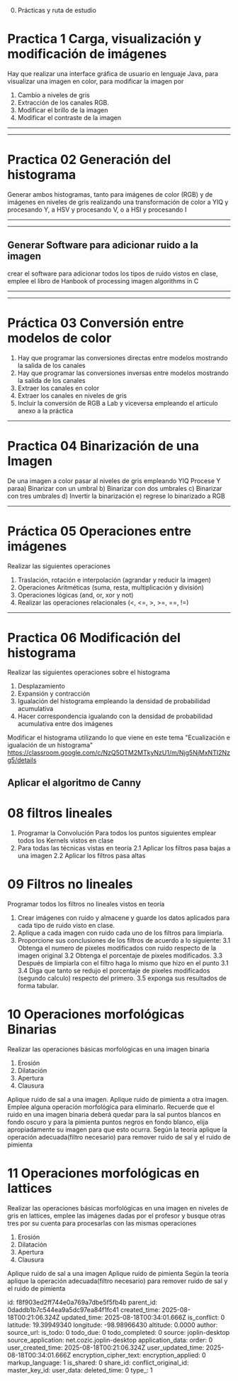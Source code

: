 0. Prácticas y ruta de estudio

# Practica 1 Carga, visualización y modificación de imágenes
Hay que realizar una interface gráfica de usuario en lenguaje Java, para visualizar una imagen en color, para modificar la imagen por
1. Cambio a niveles de gris
2. Extracción de los canales RGB.
3. Modificar el brillo de la imagen
4. Modificar el contraste de la imagen
* * *
* * *
# Practica 02 Generación del histograma
Generar ambos histogramas, tanto para imágenes de color (RGB) y de imágenes en niveles de gris realizando una transformación de color a YIQ y procesando Y, a HSV y procesando V, o a HSI y procesando I
***
***
## Generar Software para adicionar ruido a la imagen
crear el software para adicionar todos los tipos de ruido vistos en clase, emplee el libro de Hanbook of processing imagen algorithms in C
***
***
# Práctica 03 Conversión entre modelos de color
1. Hay que programar las conversiones directas entre modelos mostrando la salida de los canales
2. Hay que programar las conversiones inversas entre modelos mostrando la salida de los canales
3. Extraer los canales en color
4. Extraer los canales en niveles de gris
5. Incluir la conversión de RGB a Lab y viceversa empleando el articulo anexo a la práctica
***
# Practica 04 Binarización de una Imagen
De una imagen a color pasar al niveles de gris empleando YIQ
Procese Y paraa) Binarizar con un umbral
b) Binarizar con dos umbrales
c) Binarizar con tres umbrales
d) Invertir la binarización
e) regrese lo binarizado a RGB
***
# Práctica 05 Operaciones entre imágenes
Realizar las siguientes operaciones
1. Traslación, rotación e interpolación (agrandar y reducir la imagen)
2. Operaciones Aritméticas (suma, resta, multiplicación y división)
3. Operaciones lógicas (and, or, xor y not)
4. Realizar las operaciones relacionales (<, <=, >, >=, ==, !=)
***
# Practica 06 Modificación del histograma 
Realizar las siguientes operaciones sobre el histograma
1. Desplazamiento
2. Expansión y contracción
3. Igualación del histograma empleando  la densidad de probabilidad acumulativa
4. Hacer correspondencia igualando con la densidad de probabilidad acumulativa entre dos imágenes

Modificar el histograma utilizando lo que viene en este tema "Ecualización e igualación de un histograma" 
https://classroom.google.com/c/NzQ5OTM2MTkyNzU1/m/Njg5NjMxNTI2Nzg5/details

## Aplicar el algoritmo de Canny

# 08 filtros lineales
1. Programar la Convolución
Para todos los puntos siguientes emplear todos los Kernels vistos en clase
2. Para todas las técnicas vistas en teoría
2.1 Aplicar los filtros pasa bajas a una imagen
2.2 Aplicar los filtros pasa altas

# 09 Filtros no lineales
Programar todos los filtros no lineales vistos en teoría

1. Crear imágenes con ruido y almacene y guarde los datos aplicados para cada tipo de ruido visto en clase. 
2. Aplique a cada imagen con ruido cada uno de los filtros para limpiarla.
3. Proporcione sus conclusiones de los filtros de acuerdo a lo siguiente:
3.1 Obtenga el numero de pixeles modificados con ruido respecto de la imagen original
3.2 Obtenga el porcentaje de pixeles modificados.
3.3 Después de limpiarla con el filtro haga lo mismo que hizo en el punto 3.1
3.4 Diga que tanto se redujo el porcentaje de pixeles modificados (segundo calculo) respecto del primero.
3.5 exponga sus resultados de forma tabular.

# 10 Operaciones morfológicas Binarias
Realizar las operaciones básicas morfológicas en una imagen binaria
1. Erosión
2. Dilatación
3. Apertura
4. Clausura

Aplique ruido de sal a una imagen.
Aplique ruido de pimienta a otra imagen.
Emplee alguna operación morfológica para eliminarlo.
Recuerde que el ruido en una imagen binaria deberá quedar para la sal puntos blancos en fondo oscuro y para la pimienta puntos negros en fondo blanco, elija apropiadamente su imagen para que esto ocurra.
Según la teoría aplique la operación adecuada(filtro necesario) para remover ruido de sal y el ruido de pimienta

# 11 Operaciones morfológicas en lattices
Realizar las operaciones básicas morfológicas en una imagen en niveles de gris en lattices, emplee las imágenes dadas por el profesor y busque otras tres por su cuenta para procesarlas con las mismas operaciones
1. Erosión
2. Dilatación
3. Apertura
4. Clausura

Aplique ruido de sal a una imagen
Aplique ruido de pimienta
Según la teoría aplique la operación adecuada(filtro necesario) para remover ruido de sal y el ruido de pimienta

id: f8f903ed2ff744e0a769a7dbe5f5fb4b
parent_id: 0daddb1b7c544ea9a5dc97ea84f1fc41
created_time: 2025-08-18T00:21:06.324Z
updated_time: 2025-08-18T00:34:01.666Z
is_conflict: 0
latitude: 19.39949340
longitude: -98.98966430
altitude: 0.0000
author: 
source_url: 
is_todo: 0
todo_due: 0
todo_completed: 0
source: joplin-desktop
source_application: net.cozic.joplin-desktop
application_data: 
order: 0
user_created_time: 2025-08-18T00:21:06.324Z
user_updated_time: 2025-08-18T00:34:01.666Z
encryption_cipher_text: 
encryption_applied: 0
markup_language: 1
is_shared: 0
share_id: 
conflict_original_id: 
master_key_id: 
user_data: 
deleted_time: 0
type_: 1